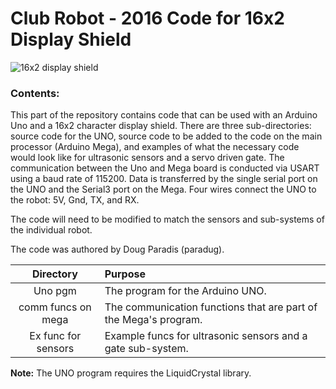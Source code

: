 # Club Robot - 2016 Code for 16x2 Display Shield 

![16x2 display shield](images/16x2_display_shield.png)

### Contents:
This part of the repository contains code that can be used with an Arduino Uno and a 16x2 character display shield. There are three sub-directories: source code for the UNO, source code to be added to the code on the main processor (Arduino Mega), and examples of what the necessary code would look like for ultrasonic sensors and a servo driven gate. The communication between the Uno and Mega board is conducted via USART using a baud rate of 115200. Data is transferred by the single serial port on the UNO and the Serial3 port on the Mega. Four wires connect the UNO to the robot: 5V, Gnd, TX, and RX.

The code will need to be modified to match the sensors and sub-systems of the individual robot. 

The code was authored by Doug Paradis (paradug).

|Directory  | Purpose|
| :-------------: | :------------- |
| Uno pgm  | The program for the Arduino UNO. |
| comm funcs on mega | The communication functions that are part of the Mega's program. |
| Ex func for sensors  | Example funcs for ultrasonic sensors and a gate sub-system. |


 **Note:** The UNO program requires the LiquidCrystal library.

